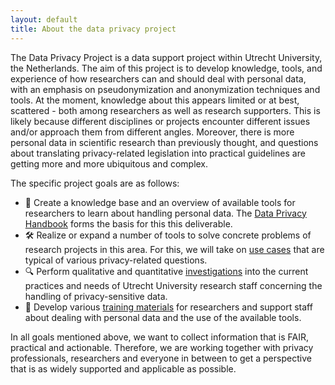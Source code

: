 ```yaml
---
layout: default
title: About the data privacy project
---
```


The Data Privacy Project is a data support project within Utrecht University, the Netherlands. The aim of this project is to develop knowledge, tools, and experience of how researchers can and should deal with personal data, with an emphasis on pseudonymization and anonymization techniques and tools. At the moment, knowledge about this appears limited or at best, scattered - both among researchers as well as research supporters. This is likely because different disciplines or projects encounter different issues and/or approach them from different angles. Moreover, there is more personal data in scientific research than previously thought, and questions about translating privacy-related legislation into practical guidelines are getting more and more ubiquitous and complex.

The specific project goals are as follows:

- 🧠 Create a knowledge base and an overview of available tools for researchers to learn about handling personal data. The [Data Privacy Handbook](deliverables/dataprivacyhandbook) forms the basis for this this deliverable.
- 🛠️ Realize or expand a number of tools to solve concrete problems of research projects in this area. For this, we will take on [use cases](deliverables/use-cases) that are typical of various privacy-related questions.
- 🔍 Perform qualitative and quantitative [investigations](deliverables/survey) into the current practices and needs of Utrecht University research staff concerning the handling of privacy-sensitive data.
- 💪 Develop various [training materials](deliverables/dissemination) for researchers and support staff about dealing with personal data and the use of the available tools.

In all goals mentioned above, we want to collect information that is FAIR, practical and actionable. Therefore, we are working together with privacy professionals, researchers and everyone in between to get a perspective that is as widely supported and applicable as possible.